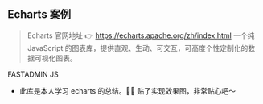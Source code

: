 ## Echarts 案例


> Echarts 官网地址 👉 https://echarts.apache.org/zh/index.html
> 一个纯 JavaScript 的图表库，提供直观、生动、可交互，可高度个性定制化的数据可视化图表。

FASTADMIN   JS





- 此库是本人学习 echarts 的总结。😶‍🌫️ 贴了实现效果图，非常贴心吧～
